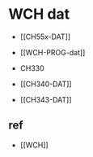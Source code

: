 

# WCH dat


- [[CH55x-DAT]]

- [[WCH-PROG-dat]]


- CH330
- [[CH340-DAT]]
- [[CH343-DAT]]


## ref 

- [[WCH]]